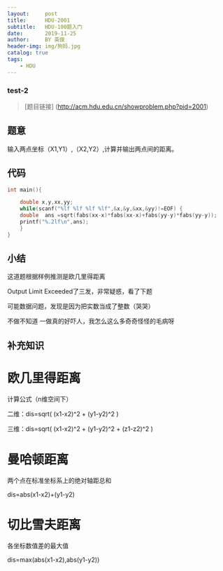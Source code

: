 ```yaml
---
layout:     post
title:      HDU-2001
subtitle:   HDU-100题入门
date:       2019-11-25
author:     BY 英俊
header-img: img/狗妈.jpg
catalog: true
tags:
    - HDU
---
```

### test-2  

> [题目链接] (http://acm.hdu.edu.cn/showproblem.php?pid=2001)

## 题意

输入两点坐标（X1,Y1）,（X2,Y2）,计算并输出两点间的距离。

## 代码  
```c
int main(){   

	double x,y,xx,yy; 
	while(scanf("%lf %lf %lf %lf",&x,&y,&xx,&yy)!=EOF) {   	
	double  ans =sqrt(fabs(xx-x)*fabs(xx-x)+fabs(yy-y)*fabs(yy-y)); 
    printf("%.2lf\n",ans); 
    }   
}   
```

## 小结
这道题根据样例推测是欧几里得距离

Output Limit Exceeded了三发，非常疑惑，看了下题

可能数据问题，发现是因为把实数当成了整数（哭哭）

不做不知道 一做真的好吓人，我怎么这么多奇奇怪怪的毛病呀


## 补充知识 

# 欧几里得距离 

计算公式（n维空间下） 

二维：dis=sqrt(  (x1-x2)^2 + (y1-y2)^2  ) 

三维：dis=sqrt( (x1-x2)^2 + (y1-y2)^2 + (z1-z2)^2 ) 

# 曼哈顿距离 
两个点在标准坐标系上的绝对轴距总和 
 
dis=abs(x1-x2)+(y1-y2) 

# 切比雪夫距离
各坐标数值差的最大值 

dis=max(abs(x1-x2),abs(y1-y2)) 
